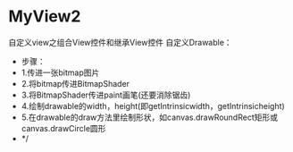 # MyView2
自定义view之组合View控件和继承View控件
自定义Drawable：
 * 步骤：
 * 1.传进一张bitmap图片
 * 2.将bitmap传进BitmapShader
 * 3.将BitmapShader传进paint画笔(还要消除锯齿)
 * 4.绘制drawable的width，height(即getIntrinsicwidth，getIntrinsicheight)
 * 5.在drawable的draw方法里绘制形状，如canvas.drawRoundRect矩形或canvas.drawCircle圆形
 * */
